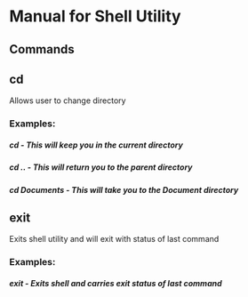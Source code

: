 # Manual for Shell Utility

## Commands

## cd
Allows user to change directory
### Examples:
##### cd - This will keep you in the current directory
##### cd .. - This will return you to the parent directory
##### cd Documents - This will take you to the Document directory

## exit
Exits shell utility and will exit with status of last command
### Examples:
##### exit - Exits shell and carries exit status of last command
